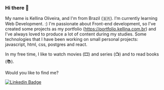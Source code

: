 ### Hi there 👋

My name is Kellina Oliveira, and I'm from Brazil (🇧🇷). I’m currently learning Web Development. :)
I'm passionate about Front-end development, so I've created some projects as my portfolio (https://portfolio.kellina.com.br) and I've always loved to produce a lot of content during my studies.
Some technologies that I have been working on small personal projects: javascript, html, css, postgres and react.

In my free time, I like to watch movies (🎞️) and series (📺) and to read books (📚).


Would you like to find me?

[![Linkedin Badge](https://img.shields.io/badge/-LinkedIn-blue?style=flat-square&logo=Linkedin&logoColor=white&link=https://www.linkedin.com/in/kellina-oliveira-82375336/)](https://www.linkedin.com/in/kellina-oliveira-82375336)

<!--
**kellina/kellina** is a ✨ _special_ ✨ repository because its `README.md` (this file) appears on your GitHub profile.

Here are some ideas to get you started:

- 🔭 I’m currently working on ...
- 🌱 I’m currently learning ...
- 👯 I’m looking to collaborate on ...
- 🤔 I’m looking for help with ...
- 💬 Ask me about ...
- 📫 How to reach me: ...
- 😄 Pronouns: ...
- ⚡ Fun fact: ...
-->
